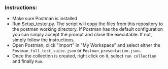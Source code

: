 ### Instructions:
- Make sure Postman is installed
- Run Setup_tester.py. The script will copy the files from this repository to the postman working directory. If Postman has the default configuration you can simply accept the prompt and close the executable. If not, simply follow the instructions.
- Open Postman, click "import" in "My Workspace" and select either the `Postman_full_test_suite.json` or `Postman_presentation.json`.
- Once the collection is created, right click on it, select `run collection` and finally `Run`.